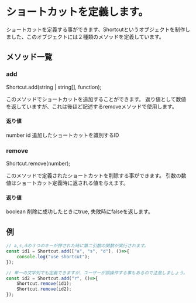 # ショートカットを定義します。

ショートカットを定義する事ができます、Shortcutというオブジェクトを制作しました、このオブジェクトには２種類のメソッドを定義しています。

## メソッド一覧

### add

Shortcut.add(string | string[], function);

このメソッドでショートカットを追加することができます。
返り値として数値を返していますが、これは後ほど記述するremoveメソッドで使用します。

#### 返り値
number id 追加したショートカットを識別するID

### remove

Shortcut.remove(number);

このメソッドで定義されたショートカットを削除する事ができます。
引数の数値はショートカット定義時に返される値を与えます。

#### 返り値
boolean 削除に成功したときにtrue, 失敗時にfalseを返します。


## 例

``` js
// a,s,dの３つのキーが押された時に第二引数の関数が実行されます。
const id1 = Shortcut.add(["a", "s", "d"], ()=>{
    console.log("use shortcut");
});

// 単一の文字列でも定義できますが、ユーザーが誤操作する事もあるので注意しましょう。
const id2 = Shortcut.add("r", ()=>{
    Shortcut.remove(id1);
    Shortcut.remove(id2);
});

```
